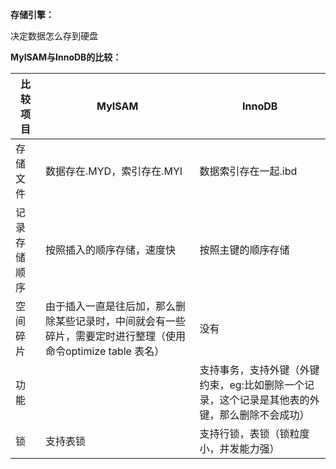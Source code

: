 **存储引擎：**

决定数据怎么存到硬盘





**MyISAM与InnoDB的比较：**

| 比较项目     | MyISAM                                                       | InnoDB                                                       |
| ------------ | ------------------------------------------------------------ | ------------------------------------------------------------ |
| 存储文件     | 数据存在.MYD，索引存在.MYI                                   | 数据索引存在一起.ibd                                         |
| 记录存储顺序 | 按照插入的顺序存储，速度快                                   | 按照主键的顺序存储                                           |
| 空间碎片     | 由于插入一直是往后加，那么删除某些记录时，中间就会有一些碎片，需要定时进行整理（使用命令optimize table 表名） | 没有                                                         |
| 功能         |                                                              | 支持事务，支持外键（外键约束，eg:比如删除一个记录，这个记录是其他表的外键，那么删除不会成功） |
| 锁           | 支持表锁                                                     | 支持行锁，表锁（锁粒度小，并发能力强）                       |



